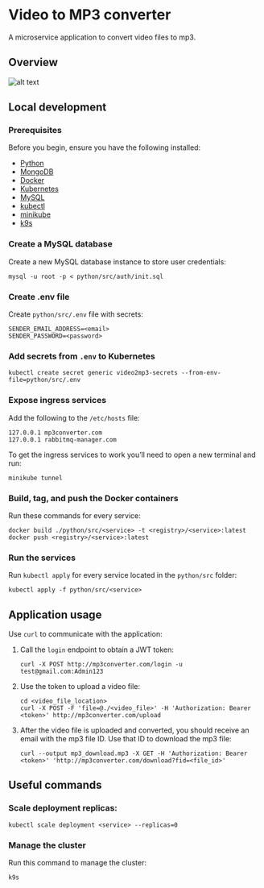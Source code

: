 # Video to MP3 converter

A microservice application to convert video files to mp3.

## Overview

![alt text](https://img001.prntscr.com/file/img001/Xuo-_8dAQJOn3GOIB5wdUw.png)

## Local development

### Prerequisites

Before you begin, ensure you have the following installed:

- [Python](https://www.python.org/downloads/)
- [MongoDB](https://www.mongodb.com/try/download/community)
- [Docker](https://docs.docker.com/get-docker/)
- [Kubernetes](https://kubernetes.io/docs/setup/)
- [MySQL](https://www.mysql.com/downloads/)
- [kubectl](https://kubernetes.io/docs/tasks/tools/install-kubectl/)
- [minikube](https://minikube.sigs.k8s.io/docs/start/)
- [k9s](https://k9scli.io/)

### Create a MySQL database

Create a new MySQL database instance to store user credentials:

```
mysql -u root -p < python/src/auth/init.sql
```

### Create .env file

Create `python/src/.env` file with secrets:

```
SENDER_EMAIL_ADDRESS=<email>
SENDER_PASSWORD=<password>
```

### Add secrets from `.env` to Kubernetes

```
kubectl create secret generic video2mp3-secrets --from-env-file=python/src/.env
```

### Expose ingress services

Add the following to the `/etc/hosts` file:

```
127.0.0.1 mp3converter.com
127.0.0.1 rabbitmq-manager.com
```

To get the ingress services to work you’ll need to open a new terminal and run:

```
minikube tunnel
```

### Build, tag, and push the Docker containers

Run these commands for every service:

```
docker build ./python/src/<service> -t <registry>/<service>:latest
docker push <registry>/<service>:latest
```

### Run the services

Run `kubectl apply` for every service located in the `python/src` folder:

```
kubectl apply -f python/src/<service>
```

## Application usage

Use `curl` to communicate with the application:

1. Call the `login` endpoint to obtain a JWT token:
   ```
   curl -X POST http://mp3converter.com/login -u test@gmail.com:Admin123
   ```
2. Use the token to upload a video file:
   ```
   cd <video_file_location>
   curl -X POST -F 'file=@./<video_file>' -H 'Authorization: Bearer <token>' http://mp3converter.com/upload
   ```
3. After the video file is uploaded and converted, you should receive an email with the mp3 file ID. Use that ID to download the mp3 file:
   ```
   curl --output mp3_download.mp3 -X GET -H 'Authorization: Bearer <token>' 'http://mp3converter.com/download?fid=<file_id>'
   ```

## Useful commands

### Scale deployment replicas:

```
kubectl scale deployment <service> --replicas=0
```

### Manage the cluster

Run this command to manage the cluster:

```
k9s
```
